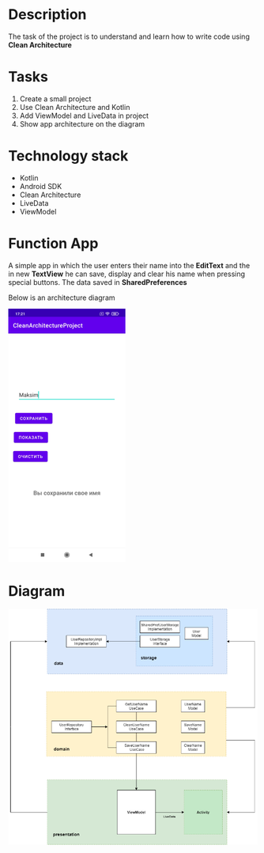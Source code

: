 # Description
The task of the project is to understand and learn how to write code using <b>Clean Architecture</b>

# Tasks

1. Create a small project
2. Use Clean Architecture and Kotlin
3. Add ViewModel and LiveData in project
4. Show app architecture on the diagram


# Technology stack

- Kotlin
- Android SDK
- Clean Architecture
- LiveData
- ViewModel

# Function App
A simple app in which the user enters their name into the <b>EditText</b> and the in new <b>TextView</b> he can save, display and clear his name when pressing special buttons.
The data saved in <b>SharedPreferences</b>

Below is an architecture diagram

![Alt Text](https://github.com/skreep1/CleanArchitectureProjectTest/blob/master/screen.jpg)

# Diagram
![Alt Text](https://github.com/skreep1/CleanArchitectureProjectTest/blob/master/diagram.png)
